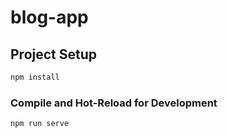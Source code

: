 # blog-app

## Project Setup

```sh
npm install
```

### Compile and Hot-Reload for Development

```sh
npm run serve
```
